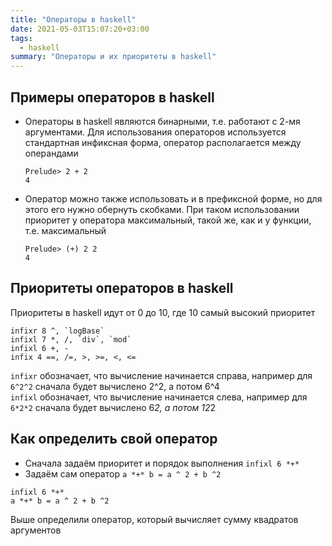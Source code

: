 ```yaml
---
title: "Операторы в haskell"
date: 2021-05-03T15:07:20+03:00
tags:
  - haskell 
summary: "Операторы и их приоритеты в haskell"
---
```

## Примеры операторов в haskell 
- Операторы в haskell являются бинарными, т.е. работают с 2-мя аргументами. Для использования операторов используется стандартная инфиксная форма, оператор располагается между операндами
  ```
  Prelude> 2 + 2
  4
  ```
- Оператор можно также использовать и в префиксной форме, но для этого его нужно обернуть скобками. При таком использовании приоритет у оператора максимальный, такой же, как и у функции, т.е. максимальный
  ```
  Prelude> (+) 2 2
  4
  ```
## Приоритеты операторов в haskell 
Приоритеты в haskell идут от 0 до 10, где 10 самый высокий приоритет
```
infixr 8 ^, `logBase`
infixl 7 *, /, `div`, `mod`
infixl 6 +, -
infix 4 ==, /=, >, >=, <, <=
```
`infixr` обозначает, что вычисление начинается справа, например для `6^2^2` сначала будет вычислено 2^2, а потом 6^4  
`infixl` обозначает, что вычисление начинается слева, например для `6*2*2` сначала будет вычислено 6*2, а потом 12*2

## Как определить свой оператор 
- Сначала задаём приоритет и порядок выполнения `infixl 6 *+*`
- Задаём сам оператор `a *+* b = a ^ 2 + b ^2`
```
infixl 6 *+*
a *+* b = a ^ 2 + b ^2
```
Выше определили оператор, который вычисляет сумму квадратов аргументов

